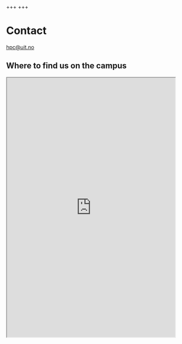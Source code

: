 +++
+++

# Contact

<a href="mailto:hpc@uit.no" uk-icon="icon: mail">hpc@uit.no</a>


## Where to find us on the campus

<iframe src="https://use.mazemap.com/#v=1&zlevel=2&center=18.973400,69.683288&zoom=16.4&sharepoitype=poi&sharepoi=174439&campusid=5"
        width="90%" height="700px">
</iframe>
